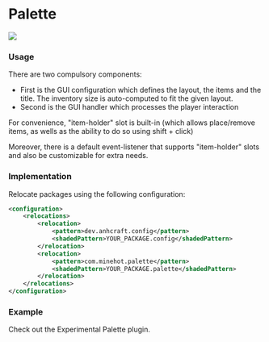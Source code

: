 # Palette

[![](https://jitpack.io/v/minehotvn/Palette.svg)](https://jitpack.io/#minehotvn/Palette)

### Usage

There are two compulsory components:
- First is the GUI configuration which defines the layout, the items and the title. The inventory size is auto-computed to fit the given layout.
- Second is the GUI handler which processes the player interaction

For convenience, "item-holder" slot is built-in (which allows place/remove items, as wells as the ability to do so using shift + click)

Moreover, there is a default event-listener that supports "item-holder" slots and also be customizable for extra needs.

### Implementation

Relocate packages using the following configuration:

```xml
<configuration>
    <relocations>
        <relocation>
            <pattern>dev.anhcraft.config</pattern>
            <shadedPattern>YOUR_PACKAGE.config</shadedPattern>
        </relocation>
        <relocation>
            <pattern>com.minehot.palette</pattern>
            <shadedPattern>YOUR_PACKAGE.palette</shadedPattern>
        </relocation>
    </relocations>
</configuration>
```

### Example

Check out the Experimental Palette plugin.
